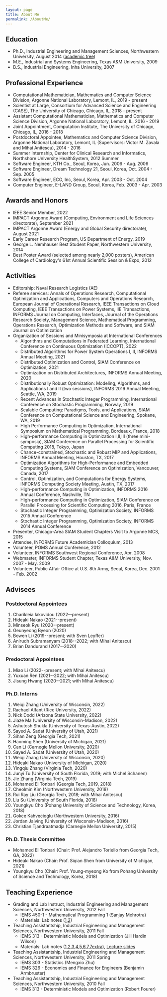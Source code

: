 ```yaml
---
layout: page
title: About Me
permalink: /AboutMe/
---
```


## Education

- Ph.D., Industrial Engineering and Management Sciences, Northwestern University, August 2014 ([academic tree](/images/academic_tree.jpg))
- M.E., Industrial and Systems Engineering, Texas A&M University, 2009
- B.S., Industrial Engineering, Inha University, 2007

## Professional Experience

- Computational Mathematician, Mathematics and Computer Science Division, Argonne National Laboratory, Lemont, IL, 2019 - present
- Scientist at Large, Consortium for Advanced Science and Engineering (CASE), The University of Chicago, Chicago, IL, 2018 - present
- Assistant Computational Mathematician, Mathematics and Computer Science Division, Argonne National Laboratory, Lemont, IL, 2016 - 2019
- Joint Appointment, Computation Institute, The University of Chicago, Chicago, IL, 2016 - 2018
- Postdoctoral Appointee, Mathematics and Computer Science Division, Argonne National Laboratory, Lemont, IL (Supervisors: Victor M. Zavala and Mihai Anitescu), 2014 - 2016
- Summer Internship, Center for Clinical Research and Informatics, Northshore University HealthSystem, 2012 Summer
- Software Engineer, KTH Co., Seoul, Korea, Jun. 2006 - Aug. 2006
- Software Engineer, Dream Technology 21, Seoul, Korea, Oct. 2004 - Sep. 2005
- Software Engineer, ECO, Inc, Seoul, Korea, Apr. 2003 - Oct. 2004
- Computer Engineer, E-LAND Group, Seoul, Korea, Feb. 2003 - Apr. 2003

## Awards and Honors

- IEEE Senior Member, 2022
- IMPACT Argonne Award (Computing, Environment and Life Sciences directorate), September 2021
- IMPACT Argonne Award (Energy and Global Security directorate), August 2021
- Early Career Research Program, US Department of Energy, 2019
- George L. Nemhauser Best Student Paper, Northwestern University, 2014
- Best Poster Award (selected among nearly 2,000 posters), American College of Cardiology's 61st Annual Scientific Session & Expo, 2012

## Activities

- Editorship: Naval Research Logistics (AE)
- Referee services: Annals of Operations Research, Computational Optimization and Applications, Computers and Operations Research, European Journal of Operational Research, IEEE Transactions on Cloud Computing, IEEE Transactions on Power Systems, IIE Transactions, INFORMS Journal on Computing, Interfaces, Journal of the Operations Research Society, Management Science, Mathematical Programming, Operations Research, Optimization Methods and Software, and SIAM Journal on Optimization
- Organization of Sessions and Minisymposia at International Conferences
  - Algorithms and Computations in Federated Learning, International Conference on Continuous Optimization (ICCOPT), 2022
  - Distributed Algorithms for Power System Operations I, II, INFORMS Annual Meeting, 2021
  - Distributed Optimization and Control, SIAM Conference on Optimization, 2021
  - Optimization on Distributed Architectures, INFORMS Annual Meeting, 2020
  - Distributionally Robust Optimization: Modeling, Algorithms, and Applications I and II (two sessions), INFORMS 2019 Annual Meeting, Seattle, WA, 2019
  - Recent Advances in Stochastic Integer Programming, International Conference on Stochastic Programming, Norway, 2019
  - Scalable Computing: Paradigms, Tools, and Applications, SIAM Conference on Computational Science and Engineering, Spokane, WA, 2019
  - High Performance Computing in Optimization, International Symposium on Mathematical Programming, Bordeaux, France, 2018
  - High-performance Computing in Optimization I,II,III (three mini-symposia), SIAM Conference on Parallel Processing for Scientific Computing 2018, Tokyo, Japan
  - Chance-constrained, Stochastic and Robust MIP and Applications, INFORMS Annual Meeting, Houston, TX, 2017
  - Optimization Algorithms for High-Performance and Embedded Computing Systems, SIAM Conference on Optimization, Vancouver, Canada, 2017
  - Control, Optimization, and Computations for Energy Systems, INFORMS Computing Society Meeting, Austin, TX, 2017
  - High-performance Computing in Optimization, INFORMS 2016 Annual Conference, Nashville, TN
  - High-performance Computing in Optimization, SIAM Conference on Parallel Processing for Scientific Computing 2016, Paris, France
  - Stochastic Integer Programming, Optimization Society, INFORMS 2015 Annual Conference
  - Stochastic Integer Programming, Optimization Society, INFORMS 2014 Annual Conference
- Presenter, Chicago-Area SIAM Student Chapters Visit to Argonne MCS, 2015
- Attendee, INFORMS Future Academician Colloquium, 2013
- Volunteer, POMS Annual Conference, 2012
- Volunteer, INFORMS Southwest Regional Conference, Apr. 2008
- Webmaster, INFORMS Student Chapter, Texas A&M University, Nov. 2007 - May. 2009
- Volunteer, Public Affair Office at U.S. 8th Army, Seoul, Korea, Dec. 2001 - Feb. 2002

## Advisees

### Postdoctoral Appointees

1. Charikleia Iakovidou (2022--present)
1. Hideaki Nakao (2021--present)
1. Minseok Ryu (2020--present)
1. Geunyeong Byeon (2020)
1. Bowen Li (2019--present; with Sven Leyffer)
1. Anirudh Subramanyam (2018--2022; with Mihai Anitescu)
1. Brian Dandurand (2017--2020)

### Predoctoral Appointees

1. Miao Li (2022--present; with Mihai Anitescu)
1. Yuxuan Ren (2021--2022; with Mihai Anitescu)
1. Jisung Hwang (2020--2021; with Mihai Anitescu)

### Ph.D. Interns

1. Weiqi Zhang (University of Wisconsin, 2022)
1. Rachael Alfant (Rice University, 2022)
1. Nick Dodd (Arizona State University, 2022)
1. Jiaze Ma (University of Wisconsin-Madison, 2022)
1. Ashutosh Shukla (University of Texas-Austin, 2022)
1. Sayed A. Sadat (University of Utah, 2021)
1. Sihan Zeng (Georgia Tech, 2021)
1. Haoming Shen (University of Michigan, 2021)
1. Can Li (Carnegie Mellon University, 2020)
1. Sayed A. Sadat (University of Utah, 2020)
1. Weiqi Zhang (University of Wisconsin, 2020)
1. Hideaki Nakao (University of Michigan, 2020)
1. Yingqiu Zhang (Virginia Tech, 2020)
1. Junyi Tu (University of South Florida, 2019; with Michel Schanen)
1. Jie Zhang (Virginia Tech, 2019)
1. Mohamed El Tonbari (Georgia Tech, 2019, 2018)
1. Cheolmin Kim (Northwestern University, 2018)
1. Rui Ray Liu  (Georgia Tech, 2018; with Mihai Anitescu)
1. Liu Su (University of South Florida, 2018)
1. Youngkyu Cho (Pohang University of Science and Technology, Korea, 2018)
1. Gokce Kahvecioglu (Northwestern University, 2016)
1. Jordan Jalving (University of Wisconsin-Madison, 2016)
1. Christian Tjandraatmadja (Carnegie Mellon University, 2015)

### Ph.D. Thesis Committee

- Mohamed El Tonbari (Chair: Prof. Alejandro Toriello from Georgia Tech, GA, 2022)
- Hideaki Nakao (Chair: Prof. Siqian Shen from University of Michigan, 2021)
- Youngkyu Cho (Chair: Prof. Young-myeong Ko from Pohang University of Science and Technology, Korea, 2018)

## Teaching Experience

- Grading and Lab Instruct, Industrial Engineering and Management Sciences, Northwestern University, 2012 Fall
  - IEMS 450-1 - Mathematical Programming 1 (Sanjay Mehrotra)
  - Materials: Lab notes ([1](https://docs.google.com/file/d/0B3lm2iI4usOGWTVOT2dIS2Q4Rms/edit?usp=sharing),[2](https://docs.google.com/file/d/0B3lm2iI4usOGdkU4YU9VYU11Q3M/edit?usp=sharing))
- Teaching Assistantship, Industrial Engineering and Management Sciences, Northwestern University, 2011 Fall
  - IEMS 313 - Deterministic Models and Optimization (Jill Hardin Wilson)
  - Materials: Lab notes ([1](https://docs.google.com/file/d/0B3lm2iI4usOGLUtib1B3V2NQZ1U/edit?usp=sharing),[2](https://docs.google.com/file/d/0B3lm2iI4usOGcHZIZHFUX3VxNzA/edit?usp=sharing),[3](https://docs.google.com/file/d/0B3lm2iI4usOGVW5lUHRzcm45Y00/edit?usp=sharing),[4](https://docs.google.com/file/d/0B3lm2iI4usOGeXJXMnRINFRGNFk/edit?usp=sharing),[5](https://docs.google.com/file/d/0B3lm2iI4usOGbm9YWlhYaDdNTjg/edit?usp=sharing),[6](https://docs.google.com/file/d/0B3lm2iI4usOGSFJkZHRvSlpxcEE/edit?usp=sharing),[7](https://docs.google.com/file/d/0B3lm2iI4usOGNkV6eHZBVU9OY3M/edit?usp=sharing),[7extra](https://docs.google.com/file/d/0B3lm2iI4usOGWXNqejJjMHpfd0k/edit?usp=sharing)), [Lecture slides](https://docs.google.com/file/d/0B3lm2iI4usOGb3lCZjdiVTAxOHc/edit?usp=sharing)
- Teaching Assistantship, Industrial Engineering and Management Sciences, Northwestern University, 2011 Spring
  - IEMS 303 - Statistics (Mengxio Zhu)
  - IEMS 326 - Economics and Finance for Engineers (Benjamin Armbruster)
- Teaching Assistantship, Industrial Engineering and Management Sciences, Northwestern University, 2010 Fall
  - IEMS 313 - Deterministic Models and Optimization (Robert Fourer)
